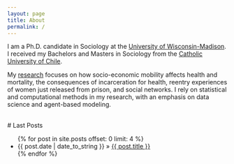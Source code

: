 ```yaml
---
layout: page
title: About
permalink: /
---
```



I am a Ph.D. candidate in Sociology at the [University of Wisconsin-Madison](http://www.ssc.wisc.edu/soc/). I received my Bachelors and Masters in Sociology from the [Catholic University of Chile](http://sociologia.uc.cl/).

My [research](research.md) focuses on how socio-economic mobility affects health and mortality, the consequences of incarceration for health, reentry experiences of women just released from prison, and social networks. I rely on statistical and computational methods in my research, with an emphasis on data science and agent-based modeling.


<br>
# Last Posts

<ul>
   {% for post in site.posts offset: 0 limit: 4 %}
    <li><span>{{ post.date | date_to_string }}</span> &raquo; <a href="{{ BASE_PATH }}{{ post.url }}">{{ post.title }}</a></li>
    {% endfor %}
</ul>

<!-- ## Contact

<a href="mailto:sebastian.daza@gmail.com"><i class="fa fa-envelope" aria-hidden="true" target="_blank"></i></a>
<a href="https://github.com/sdaza"><i class="fa fa-github" aria-hidden="true" target="_blank"></i></a>
<a href="https://linkedin.com/in/sebastian-daza-85a36884"><i class="fa fa-linkedin" aria-hidden="true" target="_blank"></i></a>
<a href="https://twitter.com/sebadaza"><i class="fa fa-twitter" aria-hidden="true" target="_blank"></i></a>
 -->
